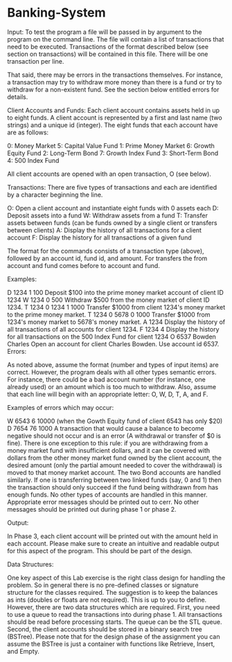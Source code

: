 # Banking-System
Input:
To test the program a file will be passed in by argument to the program on the
command line. The file will contain a list of transactions that need to be executed.
Transactions of the format described below (see section on transactions) will be contained in
this file. There will be one transaction per line.

That said, there may be errors in the transactions themselves. For instance, a transaction may
try to withdraw more money than there is a fund or try to withdraw for a non-existent fund.
See the section below entitled errors for details.

Client Accounts and Funds:
Each client account contains assets held in up to eight funds. A client account is
represented by a first and last name (two strings) and a unique id (integer).
The eight funds that each account have are as follows:

  0: Money Market 5: Capital Value Fund
  1: Prime Money Market 6: Growth Equity Fund
  2: Long-Term Bond 7: Growth Index Fund
  3: Short-Term Bond
  4: 500 Index Fund
  
All client accounts are opened with an open transaction, O (see below).

Transactions:
  There are five types of transactions and each are identified by a character beginning the line.
  
  O: Open a client account and instantiate eight funds with 0 assets each
  D: Deposit assets into a fund
  W: Withdraw assets from a fund
  T: Transfer assets between funds (can be funds owned by a single client or
  transfers between clients)
  A: Display the history of all transactions for a client account
  F: Display the history for all transactions of a given fund
  
  The format for the commands consists of a transaction type (above), followed by an account id,
  fund id, and amount. For transfers the from account and fund comes before to account and
  fund.
  
Examples:

  D 1234 1 100     Deposit $100 into the prime money market account of client ID 1234
  W 1234 0 500     Withdraw $500 from the money market of client ID 1234.
  T 1234 0 1234 1 1000     Transfer $1000 from client 1234's money market to the prime money market.
  T 1234 0 5678 0 1000     Transfer $1000 from 1234's money market to 5678's money market.
  A 1234     Display the history of all transactions of all accounts for client 1234.
  F 1234 4     Display the history for all transactions on the 500 Index Fund for client 1234
  O 6537 Bowden Charles     Open an account for client Charles Bowden. Use account id 6537.
Errors:

  As noted above, assume the format (number and types of input items) are correct. However,
  the program deals with all other types semantic errors. For instance, there could be a
  bad account number (for instance, one already used) or an amount which is too much to
  withdraw. Also, assume that each line will begin with an appropriate letter: O, W, D, T, A, and
  F.

Examples of errors which may occur:

  W 6543 6 10000 (when the Gowth Equity fund of client 6543 has only $20)
  D 7654 76 1000
  A transaction that would cause a balance to become negative should not occur and is an error
  (A withdrawal or transfer of $0 is fine). There is one exception to this rule: if you are
  withdrawing from a money market fund with insufficient dollars, and it can be covered with
  dollars from the other money market fund owned by the client account, the desired amount
  (only the partial amount needed to cover the withdrawal) is moved to that money market
  account. The two Bond accounts are handled similarly. If one is transferring between two
  linked funds (say, 0 and 1) then the transaction should only succeed if the fund being
  withdrawn from has enough funds. No other types of accounts are handled in this manner.
  Appropriate error messages should be printed out to cerr. No other messages should be
  printed out during phase 1 or phase 2.
  
Output:

  In Phase 3, each client account will be printed out with the amount held in each
  account. Please make sure to create an intuitive and readable output for this aspect of the
  program. This should be part of the design.
  
Data Structures:

  One key aspect of this Lab exercise is the right class design for handling the problem. So
  in general there is no pre-defined classes or signature structure for the classes required. The
  suggestion is to keep the balances as ints (doubles or floats are not required). This is up to you
  to define. However, there are two data structures which are required.
  First, you need to use a queue to read the transactions into during phase 1. All
  transactions should be read before processing starts. The queue can be the STL queue.
  Second, the client accounts should be stored in a binary search tree (BSTree). Please
  note that for the design phase of the assignment you can assume the BSTree is just a container
  with functions like Retrieve, Insert, and Empty.
